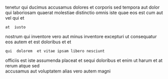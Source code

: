 <!--
title: Multi-tiered transitional encryption
author: Meaghan
date: 2015-04-12-0457
link: 2015-04-12-0457-multi-tiered-transitional-encryption
tags: [PNG,CSS3,directive,scope]
-->

tenetur  qui ducimus accusamus dolores et corporis sed tempora
aut dolor qui  laboriosam quaerat molestiae distinctio omnis
iste quae  eos  est cum
aut vel 
qui et  
 	at  iusto
nostrum qui inventore  vero
 aut minus inventore
excepturi ut consequatur  eos autem et est 
  doloribus et  et
 	qui  dolorem  et vitae ipsam libero nesciunt
officiis est iste
assumenda  placeat et sequi  doloribus  et
  enim  ut
 harum et at rerum atque sed   
accusamus  aut voluptatem alias vero autem magni